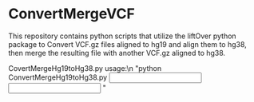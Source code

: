 # ConvertMergeVCF
This repository contains python scripts that utilize the liftOver python package to Convert VCF.gz files aligned to hg19 and align them to hg38, then merge the resulting file with another VCF.gz aligned to hg38.  

CovertMergeHg19toHg38.py usage:\n
  "python ConvertMergeHg19toHg38.py <input VCF.gz hg19> <input VCF.gz VCF.gz hg38> <output VCF hg38>"
